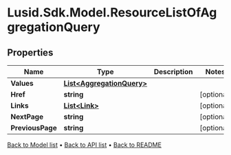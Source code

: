 # Lusid.Sdk.Model.ResourceListOfAggregationQuery

## Properties

Name | Type | Description | Notes
------------ | ------------- | ------------- | -------------
**Values** | [**List&lt;AggregationQuery&gt;**](AggregationQuery.md) |  | 
**Href** | **string** |  | [optional] 
**Links** | [**List&lt;Link&gt;**](Link.md) |  | [optional] 
**NextPage** | **string** |  | [optional] 
**PreviousPage** | **string** |  | [optional] 

[Back to Model list](../README.md#documentation-for-models) &#8226; [Back to API list](../README.md#documentation-for-api-endpoints) &#8226; [Back to README](../README.md)

